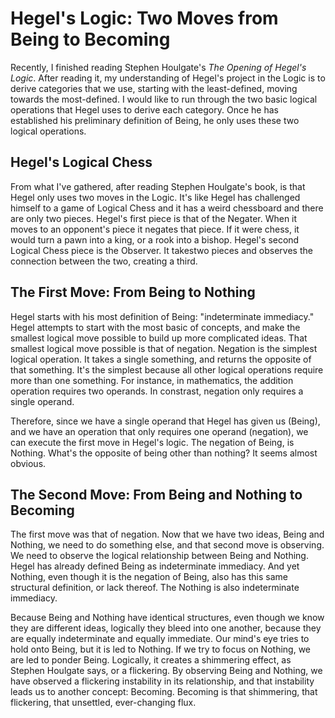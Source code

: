 # Hegel's Logic: Two Moves from Being to Becoming

Recently, I finished reading Stephen Houlgate's _The Opening of Hegel's Logic_. After reading it, my understanding of Hegel's project in the Logic is to derive categories that we use, starting with the least-defined, moving towards the most-defined. I would like to run through the two basic logical operations that Hegel uses to derive each category. Once he has established his preliminary definition of Being, he only uses these two logical operations.

## Hegel's Logical Chess

From what I've gathered, after reading Stephen Houlgate's book, is that Hegel only uses two moves in the Logic. It's like Hegel has challenged himself to a game of Logical Chess and it has a weird chessboard and there are only two pieces. Hegel's first piece is that of the Negater. When it moves to an opponent's piece it negates that piece. If it were chess, it would turn a pawn into a king, or a rook into a bishop. Hegel's second Logical Chess piece is the Observer. It takestwo pieces and observes the connection between the two, creating a third.

## The First Move: From Being to Nothing

Hegel starts with his most definition of Being: "indeterminate immediacy." Hegel attempts to start with the most basic of concepts, and make the smallest logical move possible to build up more complicated ideas. That smallest logical move possible is that of negation. Negation is the simplest logical operation. It takes a single something, and returns the opposite of that something. It's the simplest because all other logical operations require more than one something. For instance, in mathematics, the addition operation requires two operands. In constrast, negation only requires a single operand.

Therefore, since we have a single operand that Hegel has given us (Being), and we have an operation that only requires one operand (negation), we can execute the first move in Hegel's logic. The negation of Being, is Nothing. What's the opposite of being other than nothing? It seems almost obvious.

## The Second Move: From Being and Nothing to Becoming

The first move was that of negation. Now that we have two ideas, Being and Nothing, we need to do something else, and that second move is observing. We need to observe the logical relationship between Being and Nothing. Hegel has already defined Being as indeterminate immediacy. And yet Nothing, even though it is the negation of Being, also has this same structural definition, or lack thereof. The Nothing is also indeterminate immediacy.

Because Being and Nothing have identical structures, even though we know they are different ideas, logically they bleed into one another, because they are equally indeterminate and equally immediate. Our mind's eye tries to hold onto Being, but it is led to Nothing. If we try to focus on Nothing, we are led to ponder Being. Logically, it creates a shimmering effect, as Stephen Houlgate says, or a flickering. By observing Being and Nothing, we have observed a flickering instability in its relationship, and that instability leads us to another concept: Becoming. Becoming is that shimmering, that flickering, that unsettled, ever-changing flux.

